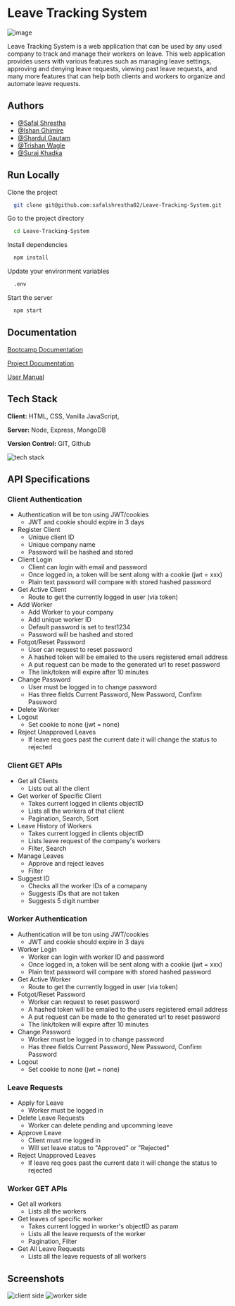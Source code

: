 # Leave Tracking System
![image](https://user-images.githubusercontent.com/118807784/225554717-ca22abde-3412-461f-a43a-7854be9c24ef.png)

Leave Tracking System is a web application that can be used by any used company to track and manage their workers on leave. This web application provides users with various features such as managing leave settings, approving and denying leave requests, viewing past leave requests, and many more features that can help both clients and workers to organize and automate leave requests.

## Authors

- [@Safal Shrestha](https://github.com/safalshrestha02)
- [@Ishan Ghimire](https://github.com/ishanghimire11)
- [@Shardul Gautam](https://github.com/FeNriR0077)
- [@Trishan Wagle](https://github.com/trishan6969)
- [@Suraj Khadka](https://github.com/Magiciaan)

## Run Locally

Clone the project

```bash
  git clone git@github.com:safalshrestha02/Leave-Tracking-System.git
```

Go to the project directory

```bash
  cd Leave-Tracking-System
```

Install dependencies

```bash
  npm install
```
Update your environment variables

```bash
  .env
```

Start the server

```bash
  npm start
```
## Documentation

[Bootcamp Documentation](https://documenter.getpostman.com/view/25413848/2s93JxqLse)

[Project Documentation](https://docs.google.com/document/d/1tUjvT6PisofZ6HykF0o8lusBas0aaBbwEQydqwJAPPU/edit)

[User Manual](https://docs.google.com/document/d/15z7FSdhNns73CiY1aP-R7QbMnzu8qcT9Bn1zfg61m7s/edit)
		

## Tech Stack

**Client:** HTML, CSS, Vanilla JavaScript, 

**Server:** Node, Express, MongoDB

**Version Control:** GIT, Github

![tech stack](https://user-images.githubusercontent.com/118807784/225589848-dc155dd0-1231-4df4-ac32-362936758d46.png)

## API Specifications

### Client Authentication
- Authentication will be ton using JWT/cookies
	- JWT and cookie should expire in 3 days
- Register Client
	- Unique client ID
	- Unique company name
	- Password will be hashed and stored
- Client Login
	 - Client can login with email and password
	 - Once logged in, a token will be sent along with a cookie (jwt = xxx)
 	 - Plain text password will compare with stored hashed password
- Get Active Client
	- Route to get the currently logged in user (via token)
- Add Worker
	- Add Worker to your company
	- Add unique worker ID
	- Default password is set to test1234
	- Password will be hashed and stored
- Fotgot/Reset Password
	- User can request to reset password
	- A hashed token will be emailed to the users registered email address
	- A put request can be made to the generated url to reset password
	- The link/token will expire after 10 minutes
- Change Password
	- User must be logged in to change password
	- Has three fields Current Password, New Password, Confirm Password
- Delete Worker
- Logout 	
	- Set cookie to none (jwt = none)
- Reject Unapproved Leaves
	- If leave req goes past the current date it will change the status to rejected

### Client GET APIs
- Get all Clients
	- Lists out all the client
- Get worker of Specific Client
	- Takes current logged in clients objectID
	- Lists all the workers of that client
	- Pagination, Search, Sort
- Leave History of Workers
	- Takes current logged in clients objectID
	- Lists leave request of the company's workers
	- Filter, Search
- Manage Leaves
	- Approve and reject leaves
	- Filter
- Suggest ID
	- Checks all the worker IDs of a comapany
	- Suggests IDs that are not taken
	- Suggests 5 digit number

### Worker Authentication
- Authentication will be ton using JWT/cookies
	- JWT and cookie should expire in 3 days
- Worker Login
	 - Worker can login with worker ID and password
	 - Once logged in, a token will be sent along with a cookie (jwt = xxx)
 	 - Plain text password will compare with stored hashed password
- Get Active Worker
	- Route to get the currently logged in user (via token)
- Fotgot/Reset Password
	- Worker can request to reset password
	- A hashed token will be emailed to the users registered email address
	- A put request can be made to the generated url to reset password
	- The link/token will expire after 10 minutes
- Change Password
	- Worker must be logged in to change password
	- Has three fields Current Password, New Password, Confirm Password
- Logout 	
	- Set cookie to none (jwt = none)

### Leave Requests
- Apply for Leave
	- Worker must be logged in
- Delete Leave Requests
	- Worker can delete pending and upcomming leave
- Approve Leave
	- Client must me logged in
	- Will set leave status to "Approved" or "Rejected"
- Reject Unapproved Leaves
	- If leave req goes past the current date it will change the status to rejected

### Worker GET APIs
- Get all workers
	- Lists all the workers
- Get leaves of specific worker
	- Takes current logged in worker's objectID as param
	- Lists all the leave requests of the worker
	- Pagination, Filter
- Get All Leave Requests
	- Lists all the leave requests of all workers

## Screenshots

![client side](https://user-images.githubusercontent.com/118807784/225571463-5d81eddf-fd9a-462f-8384-73596d23e6df.gif)
![worker side](https://user-images.githubusercontent.com/118807784/225572008-7f90e76e-b7ff-41fc-944e-379793c6bb5b.gif)


